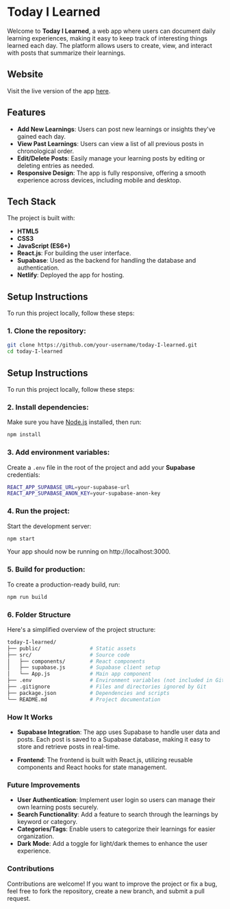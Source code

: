 # Today I Learned

Welcome to **Today I Learned**, a web app where users can document daily learning experiences, making it easy to keep track of interesting things learned each day. The platform allows users to create, view, and interact with posts that summarize their learnings.

## Website

Visit the live version of the app [here](https://todayilearned-hala.netlify.app/).

## Features

- **Add New Learnings**: Users can post new learnings or insights they've gained each day.
- **View Past Learnings**: Users can view a list of all previous posts in chronological order.
- **Edit/Delete Posts**: Easily manage your learning posts by editing or deleting entries as needed.
- **Responsive Design**: The app is fully responsive, offering a smooth experience across devices, including mobile and desktop.

## Tech Stack

The project is built with:

- **HTML5**
- **CSS3**
- **JavaScript (ES6+)**
- **React.js**: For building the user interface.
- **Supabase**: Used as the backend for handling the database and authentication.
- **Netlify**: Deployed the app for hosting.

## Setup Instructions

To run this project locally, follow these steps:

### 1. Clone the repository:
   ```bash
   git clone https://github.com/your-username/today-I-learned.git
   cd today-I-learned
```

## Setup Instructions

To run this project locally, follow these steps:

### 2. Install dependencies:
Make sure you have [Node.js](https://nodejs.org/) installed, then run:

```bash
npm install
```

### 3. Add environment variables:
Create a `.env` file in the root of the project and add your **Supabase** credentials:

```bash
REACT_APP_SUPABASE_URL=your-supabase-url
REACT_APP_SUPABASE_ANON_KEY=your-supabase-anon-key
```
### 4. Run the project:
Start the development server:

```bash
npm start
```
Your app should now be running on http://localhost:3000.

### 5. Build for production:
To create a production-ready build, run:

```bash
npm run build
```

### 6. Folder Structure
Here's a simplified overview of the project structure:

```bash
today-I-learned/
├── public/                # Static assets
├── src/                   # Source code
│   ├── components/        # React components
│   ├── supabase.js        # Supabase client setup
│   └── App.js             # Main app component
├── .env                   # Environment variables (not included in Git)
├── .gitignore             # Files and directories ignored by Git
├── package.json           # Dependencies and scripts
└── README.md              # Project documentation
```
### How It Works

- **Supabase Integration**: The app uses Supabase to handle user data and posts. Each post is saved to a Supabase database, making it easy to store and retrieve posts in real-time.

- **Frontend**: The frontend is built with React.js, utilizing reusable components and React hooks for state management.

### Future Improvements

- **User Authentication**: Implement user login so users can manage their own learning posts securely.
- **Search Functionality**: Add a feature to search through the learnings by keyword or category.
- **Categories/Tags**: Enable users to categorize their learnings for easier organization.
- **Dark Mode**: Add a toggle for light/dark themes to enhance the user experience.

### Contributions

Contributions are welcome! If you want to improve the project or fix a bug, feel free to fork the repository, create a new branch, and submit a pull request.



